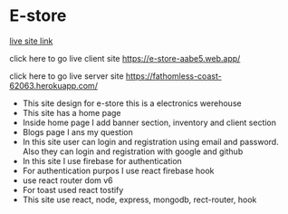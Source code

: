 # E-store

[live site link](https://e-store-aabe5.web.app/)

click here to go live client site https://e-store-aabe5.web.app/

click here to go live server site https://fathomless-coast-62063.herokuapp.com/

- This site design for e-store this is a electronics werehouse
- This site has a home page
- Inside home page I add banner section, inventory and client section
- Blogs page I ans my question
- In this site user can login and registration using email and password. Also they can login and registration with google and github
- In this site I use firebase for authentication
- For authentication purpos I use react firebase hook
- use react router dom v6
- For toast used react tostify
- This site use react, node, express, mongodb, rect-router, hook
